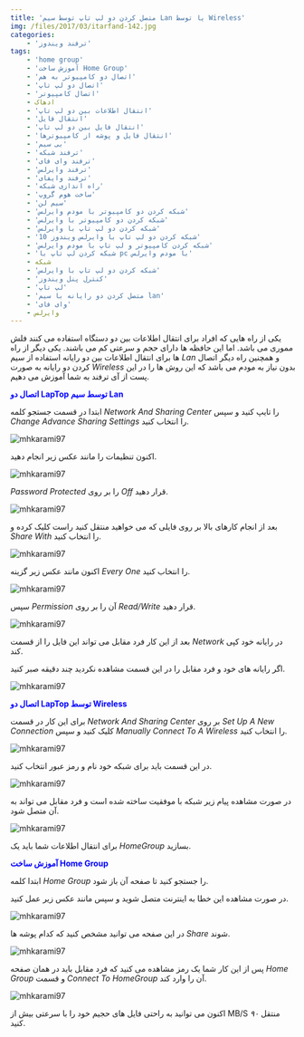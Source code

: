 ```yaml
---
title: 'متصل کردن دو لپ تاپ توسط سیم Lan یا توسط Wireless'
img: /files/2017/03/itarfand-142.jpg
categories:
    - 'ترفند ویندوز'
tags:
    - 'home group'
    - 'آموزش ساخت Home Group'
    - 'اتصال دو کامپیوتر به هم'
    - 'اتصال دو لپ تاپ'
    - 'اتصال کامپیوتر'
    - ادهاک
    - 'انتقال اطلاعات بین دو لپ تاپ'
    - 'انتقال فایل'
    - 'انتقال فایل بین دو لپ تاپ'
    - 'انتقال فایل و پوشه از کامپیوترها'
    - 'بی سیم'
    - 'ترفند شبکه'
    - 'ترفند وای فای'
    - 'ترفند وایرلس'
    - 'ترفند وایفای'
    - 'راه اندازی شبکه'
    - 'ساخت هوم گروپ'
    - 'سیم لن'
    - 'شبكه كردن دو كامپيوتر با مودم وایرلس'
    - 'شبكه كردن دو كامپيوتر با وايرلس'
    - 'شبكه كردن دو لپ تاپ با وايرلس'
    - 'شبكه كردن دو لپ تاپ با وايرلس ویندوز 10'
    - 'شبكه كردن كامپيوتر و لپ تاپ با مودم وایرلس'
    - 'شبكه كردن لپ تاپ با pc با مودم وایرلس'
    - شبکه
    - 'شبکه کردن دو لپ تاپ با وایرلس'
    - 'کنترل پنل ویندوز'
    - 'لپ تاپ'
    - 'متصل کردن دو رایانه با سیم lan'
    - 'وای فای'
    - وایرلس
---
```


یکی از راه هایی که افراد برای انتقال اطلاعات بین دو دستگاه استفاده می کنند فلش مموری می باشد. اما این حافظه ها دارای حجم و سرعتی کم می باشند. یکی دیگر از راه ها برای انتقال اطلاعات بین دو رایانه استفاده از سیم *Lan* و همچنین راه دیگر اتصال کردن دو رایانه به صورت *Wireless* بدون نیاز به مودم می باشد که این روش ها را در این پست از آی ترفند به شما آموزش می دهیم.

<span style="color: #0000ff;">**اتصال دو LapTop توسط سیم Lan**</span>

ابتدا در قسمت جستجو کلمه *Network And Sharing Center* را تایپ کنید و سپس *Change Advance Sharing Settings* را انتخاب کنید.

![mhkarami97](/files/2017/03/itarfand-129-1.jpg)  

اکنون تنظیمات را مانند عکس زیر انجام دهید.

![mhkarami97](/files/2017/03/itarfand-130.jpg)  

*Password Protected* را بر روی *Off* قرار دهید.

![mhkarami97](/files/2017/03/itarfand-131.jpg)  

بعد از انجام کارهای بالا بر روی فایلی که می خواهید منتقل کنید راست کلیک کرده و *Share With* را انتخاب کنید.

![mhkarami97](/files/2017/03/itarfand-132.jpg)  

اکنون مانند عکس زیر گزینه *Every One* را انتخاب کنید.

![mhkarami97](/files/2017/03/itarfand-133.jpg)  

سپس *Permission* آن را بر روی *Read/Write* قرار دهید.

![mhkarami97](/files/2017/03/itarfand-134.jpg)  

بعد از این کار فرد مقابل می تواند این فایل را از قسمت *Network* در رایانه خود کپی کند.

اگر رایانه های خود و فرد مقابل را در این قسمت مشاهده نکردید چند دقیقه صبر کنید.

![mhkarami97](/files/2017/03/itarfand-135.jpg)  

<span style="color: #0000ff;">**اتصال دو LapTop توسط Wireless**</span>

برای این کار در قسمت *Network And Sharing Center* بر روی *Set Up A New Connection* کلیک کنید و سپس *Manually Connect To A Wireless* را انتخاب کنید.

![mhkarami97](/files/2017/03/itarfand-136.jpg)  

در این قسمت باید برای شبکه خود نام و رمز عبور انتخاب کنید.

![mhkarami97](/files/2017/03/itarfand-137.jpg)  

در صورت مشاهده پیام زیر شبکه با موفقیت ساخته شده است و فرد مقابل می تواند به آن متصل شود.

![mhkarami97](/files/2017/03/itarfand-138.jpg)  

برای انتقال اطلاعات شما باید یک *HomeGroup* بسازید.

<span style="color: #0000ff;">**آموزش ساخت Home Group**</span>

ابتدا کلمه *Home Group* را جستجو کنید تا صفحه آن باز شود.

در صورت مشاهده این خطا به اینترنت متصل شوید و سپس مانند عکس زیر عمل کنید.

![mhkarami97](/files/2017/03/itarfand-139.jpg)  

در این صفحه می توانید مشخص کنید که کدام پوشه ها *Share* شوند.

![mhkarami97](/files/2017/03/itarfand-140.jpg)  

پس از این کار شما یک رمز مشاهده می کنید که فرد مقابل باید در همان صفحه *Home Group* و قسمت *Connect To HomeGroup* آن را وارد کند.

![mhkarami97](/files/2017/03/itarfand-141.jpg)  

اکنون می توانید به راحتی فایل های حجیم خود را با سرعتی بیش از MB/S *۹۰* منتقل کنید.